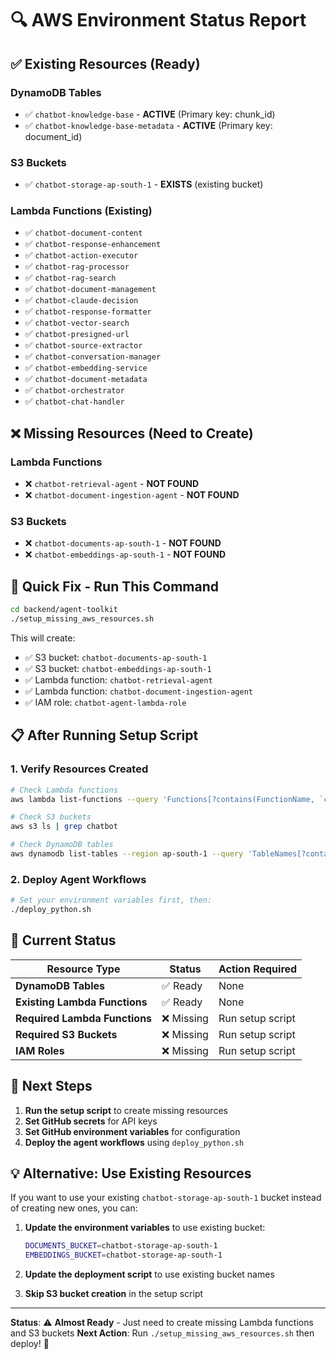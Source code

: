 # 🔍 AWS Environment Status Report

## ✅ **Existing Resources (Ready)**

### **DynamoDB Tables**
- ✅ `chatbot-knowledge-base` - **ACTIVE** (Primary key: chunk_id)
- ✅ `chatbot-knowledge-base-metadata` - **ACTIVE** (Primary key: document_id)

### **S3 Buckets**
- ✅ `chatbot-storage-ap-south-1` - **EXISTS** (existing bucket)

### **Lambda Functions (Existing)**
- ✅ `chatbot-document-content`
- ✅ `chatbot-response-enhancement`
- ✅ `chatbot-action-executor`
- ✅ `chatbot-rag-processor`
- ✅ `chatbot-rag-search`
- ✅ `chatbot-document-management`
- ✅ `chatbot-claude-decision`
- ✅ `chatbot-response-formatter`
- ✅ `chatbot-vector-search`
- ✅ `chatbot-presigned-url`
- ✅ `chatbot-source-extractor`
- ✅ `chatbot-conversation-manager`
- ✅ `chatbot-embedding-service`
- ✅ `chatbot-document-metadata`
- ✅ `chatbot-orchestrator`
- ✅ `chatbot-chat-handler`

## ❌ **Missing Resources (Need to Create)**

### **Lambda Functions**
- ❌ `chatbot-retrieval-agent` - **NOT FOUND**
- ❌ `chatbot-document-ingestion-agent` - **NOT FOUND**

### **S3 Buckets**
- ❌ `chatbot-documents-ap-south-1` - **NOT FOUND**
- ❌ `chatbot-embeddings-ap-south-1` - **NOT FOUND**

## 🚀 **Quick Fix - Run This Command**

```bash
cd backend/agent-toolkit
./setup_missing_aws_resources.sh
```

This will create:
- ✅ S3 bucket: `chatbot-documents-ap-south-1`
- ✅ S3 bucket: `chatbot-embeddings-ap-south-1`
- ✅ Lambda function: `chatbot-retrieval-agent`
- ✅ Lambda function: `chatbot-document-ingestion-agent`
- ✅ IAM role: `chatbot-agent-lambda-role`

## 📋 **After Running Setup Script**

### **1. Verify Resources Created**
```bash
# Check Lambda functions
aws lambda list-functions --query 'Functions[?contains(FunctionName, `chatbot-retrieval`) || contains(FunctionName, `chatbot-document-ingestion`)].{Name:FunctionName,State:State}' --region ap-south-1

# Check S3 buckets
aws s3 ls | grep chatbot

# Check DynamoDB tables
aws dynamodb list-tables --region ap-south-1 --query 'TableNames[?contains(@, `chatbot`)]'
```

### **2. Deploy Agent Workflows**
```bash
# Set your environment variables first, then:
./deploy_python.sh
```

## 🎯 **Current Status**

| Resource Type | Status | Action Required |
|---------------|--------|-----------------|
| **DynamoDB Tables** | ✅ Ready | None |
| **Existing Lambda Functions** | ✅ Ready | None |
| **Required Lambda Functions** | ❌ Missing | Run setup script |
| **Required S3 Buckets** | ❌ Missing | Run setup script |
| **IAM Roles** | ❌ Missing | Run setup script |

## 🚨 **Next Steps**

1. **Run the setup script** to create missing resources
2. **Set GitHub secrets** for API keys
3. **Set GitHub environment variables** for configuration
4. **Deploy the agent workflows** using `deploy_python.sh`

## 💡 **Alternative: Use Existing Resources**

If you want to use your existing `chatbot-storage-ap-south-1` bucket instead of creating new ones, you can:

1. **Update the environment variables** to use existing bucket:
   ```bash
   DOCUMENTS_BUCKET=chatbot-storage-ap-south-1
   EMBEDDINGS_BUCKET=chatbot-storage-ap-south-1
   ```

2. **Update the deployment script** to use existing bucket names

3. **Skip S3 bucket creation** in the setup script

---

**Status**: ⚠️ **Almost Ready** - Just need to create missing Lambda functions and S3 buckets
**Next Action**: Run `./setup_missing_aws_resources.sh` then deploy! 🚀

